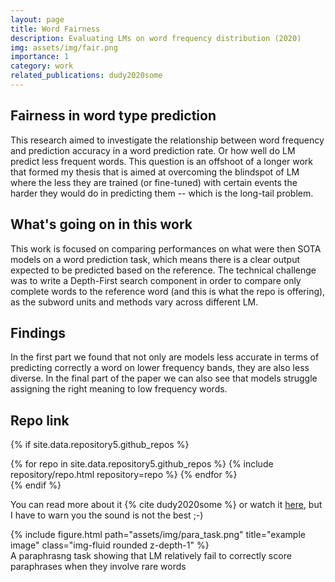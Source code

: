 ```yaml
---
layout: page
title: Word Fairness
description: Evaluating LMs on word frequency distribution (2020)
img: assets/img/fair.png
importance: 1
category: work
related_publications: dudy2020some
---
```


## Fairness in word type prediction

This research aimed to investigate the relationship between word frequency and prediction accuracy in a word prediction rate. Or how well do LM predict less frequent words. This question is an offshoot of a longer work that formed my thesis that is aimed at overcoming the blindspot of LM where the less they are trained (or fine-tuned) with certain events the harder they would do in predicting them -- which is the long-tail problem. 

## What's going on in this work

This work is focused on comparing performances on what were then SOTA models on a word prediction task, which means there is a clear output expected to be predicted based on the reference. The technical challenge was to write a Depth-First search component in order to compare only complete words to the reference word (and this is what the repo is offering), as the subword units and methods vary across different LM.

## Findings

In the first part we found that not only are models less accurate in terms of predicting correctly a word on lower frequency bands, they are also less diverse. In the final part of the paper we can also see that models struggle assigning the right meaning to low frequency words. 


## Repo link
{% if site.data.repository5.github_repos %}
<div class="repositories d-flex flex-wrap flex-md-row flex-column justify-content-between align-items-center">
  {% for repo in site.data.repository5.github_repos %}
    {% include repository/repo.html repository=repo %}
  {% endfor %}
</div>
{% endif %}

You can read more about it {% cite dudy2020some %} or watch it [here](https://www.youtube.com/watch?v=xflaZmDf3IU), but I have to warn you the sound is not the best ;-)

<div class="row justify-content-sm-center"> 
    <div class="col-sm-8 mt-3 mt-md-0">
        {% include figure.html path="assets/img/para_task.png" title="example image" class="img-fluid rounded z-depth-1" %}
    </div>
    <div class="caption">
    A paraphrasng task showing that LM relatively fail to correctly score paraphrases when they involve rare words
    </div>
